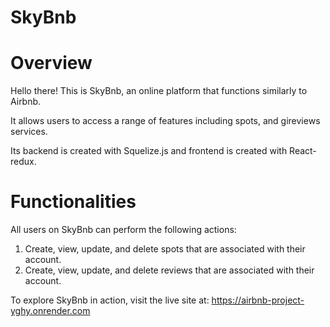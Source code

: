 # SkyBnb

# Overview

Hello there! This is SkyBnb, an online platform that functions similarly to Airbnb.

It allows users to access a range of features including spots, and gireviews services.

Its backend is created with Squelize.js and frontend is created with React-redux.

# Functionalities 

All users on SkyBnb can perform the following actions:

1. Create, view, update, and delete spots that are associated with their account.
2. Create, view, update, and delete reviews that are associated with their account.

To explore SkyBnb in action, visit the live site at: https://airbnb-project-yghy.onrender.com